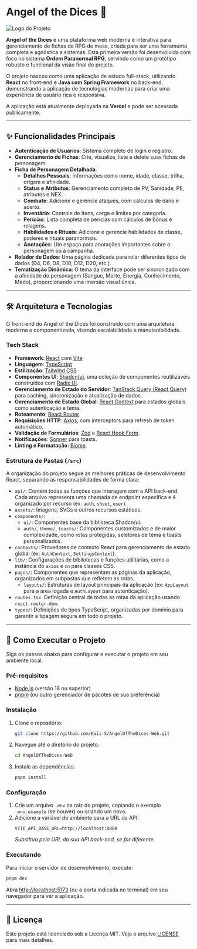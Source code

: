 # Angel of the Dices 🎲

![Logo do Projeto](https://raw.githubusercontent.com/Kaii-S/AngelOfTheDices-Web/main/public/logo-violet.png)

**Angel of the Dices** é uma plataforma web moderna e interativa para gerenciamento de fichas de RPG de mesa, criada para ser uma ferramenta completa e agnóstica a sistemas. Esta primeira versão foi desenvolvida com foco no sistema **Ordem Paranormal RPG**, servindo como um protótipo robusto e funcional da visão final do projeto.

O projeto nasceu como uma aplicação de estudo full-stack, utilizando **React** no front-end e **Java com Spring Framework** no back-end, demonstrando a aplicação de tecnologias modernas para criar uma experiência de usuário rica e responsiva.

A aplicação está atualmente deployada na **Vercel** e pode ser acessada publicamente.

---

## ✨ Funcionalidades Principais

- **Autenticação de Usuários**: Sistema completo de login e registro.
- **Gerenciamento de Fichas**: Crie, visualize, liste e delete suas fichas de personagem.
- **Ficha de Personagem Detalhada**:
  - **Detalhes Pessoais**: Informações como nome, idade, classe, trilha, origem e afinidade.
  - **Status e Atributos**: Gerenciamento completo de PV, Sanidade, PE, atributos e NEX.
  - **Combate**: Adicione e gerencie ataques, com cálculos de dano e acerto.
  - **Inventário**: Controle de itens, carga e limites por categoria.
  - **Perícias**: Lista completa de perícias com cálculos de bônus e rolagens.
  - **Habilidades e Rituais**: Adicione e gerencie habilidades de classe, poderes e rituais paranormais.
  - **Anotações**: Um espaço para anotações importantes sobre o personagem ou a campanha.
- **Rolador de Dados**: Uma página dedicada para rolar diferentes tipos de dados (D4, D6, D8, D10, D12, D20, etc.).
- **Tematização Dinâmica**: O tema da interface pode ser sincronizado com a afinidade do personagem (Sangue, Morte, Energia, Conhecimento, Medo), proporcionando uma imersão visual única.

---

## 🛠️ Arquitetura e Tecnologias

O front-end do Angel of the Dices foi construído com uma arquitetura moderna e componentizada, visando escalabilidade e manutenibilidade.

### Tech Stack

- **Framework**: [React](https://react.dev/) com [Vite](https://vitejs.dev/)
- **Linguagem**: [TypeScript](https://www.typescriptlang.org/)
- **Estilização**: [Tailwind CSS](https://tailwindcss.com/)
- **Componentes UI**: [Shadcn/ui](https://ui.shadcn.com/), uma coleção de componentes reutilizáveis construídos com [Radix UI](https://www.radix-ui.com/).
- **Gerenciamento de Estado do Servidor**: [TanStack Query (React Query)](https://tanstack.com/query/latest) para caching, sincronização e atualização de dados.
- **Gerenciamento de Estado Global**: [React Context](https://react.dev/learn/passing-data-deeply-with-context) para estados globais como autenticação e tema.
- **Roteamento**: [React Router](https://reactrouter.com/)
- **Requisições HTTP**: [Axios](https://axios-http.com/), com interceptors para refresh de token automático.
- **Validação de Formulários**: [Zod](https://zod.dev/) e [React Hook Form](https://react-hook-form.com/).
- **Notificações**: [Sonner](https://sonner.emilkowal.ski/) para toasts.
- **Linting e Formatação**: [Biome](https://biomejs.dev/).

### Estrutura de Pastas (`/src`)

A organização do projeto segue as melhores práticas de desenvolvimento React, separando as responsabilidades de forma clara:

-   `api/`: Contém todas as funções que interagem com a API back-end. Cada arquivo representa uma chamada de endpoint específica e é organizado por recurso (ex: `auth`, `sheet`, `user`).
-   `assets/`: Imagens, SVGs e outros recursos estáticos.
-   `components/`:
    -   `ui/`: Componentes base da biblioteca Shadcn/ui.
    -   `auth/`, `theme/`, `toasts/`: Componentes customizados e de maior complexidade, como rotas protegidas, seletores de tema e toasts personalizados.
-   `contexts/`: Provedores de contexto React para gerenciamento de estado global (ex: `AuthContext`, `SettingsContext`).
-   `lib/`: Configurações de bibliotecas e funções utilitárias, como a instância do `axios` e `cn` para classes CSS.
-   `pages/`: Componentes que representam as páginas da aplicação, organizados em subpastas que refletem as rotas.
    -   `layouts/`: Estruturas de layout principais da aplicação (ex: `AppLayout` para a área logada e `AuthLayout` para autenticação).
-   `routes.tsx`: Definição central de todas as rotas da aplicação usando `react-router-dom`.
-   `types/`: Definições de tipos TypeScript, organizadas por domínio para garantir a tipagem segura em todo o projeto.

---

## 🚀 Como Executar o Projeto

Siga os passos abaixo para configurar e executar o projeto em seu ambiente local.

### Pré-requisitos

-   [Node.js](https://nodejs.org/en/) (versão 18 ou superior)
-   [pnpm](https://pnpm.io/installation) (ou outro gerenciador de pacotes de sua preferência)

### Instalação

1.  Clone o repositório:
    ```bash
    git clone https://github.com/Kaii-S/AngelOfTheDices-Web.git
    ```
2.  Navegue até o diretório do projeto:
    ```bash
    cd AngelOfTheDices-Web
    ```
3.  Instale as dependências:
    ```bash
    pnpm install
    ```

### Configuração

1.  Crie um arquivo `.env` na raiz do projeto, copiando o exemplo `.env.example` (se houver) ou criando um novo.
2.  Adicione a variável de ambiente para a URL da API:
    ```
    VITE_API_BASE_URL=http://localhost:8080
    ```
    *Substitua pela URL da sua API back-end, se for diferente.*

### Executando

Para iniciar o servidor de desenvolvimento, execute:

```bash
pnpm dev
```

Abra [http://localhost:5173](http://localhost:5173) (ou a porta indicada no terminal) em seu navegador para ver a aplicação.

---

## 📄 Licença

Este projeto está licenciado sob a Licença MIT. Veja o arquivo [LICENSE](LICENSE) para mais detalhes.
